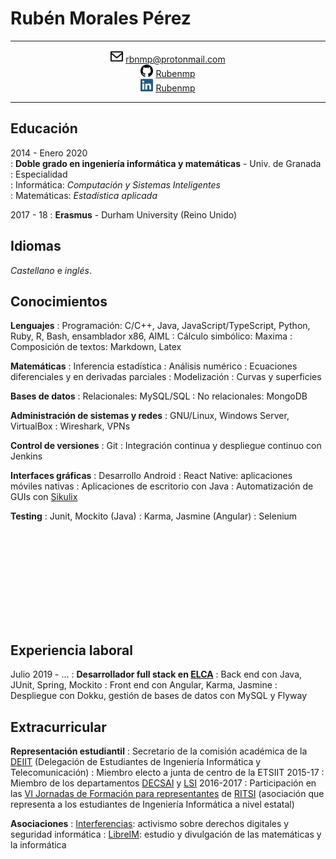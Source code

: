 Rubén Morales Pérez
===================


-----------------

<div style="text-align: center">

<img src="../img/message.png" width="20"/> rbnmp@protonmail.com \
<img src="../img/github.png" width="20"/> [Rubenmp](https://github.com/Rubenmp) \
<img src="../img/linkedin.png" width="20"/> [Rubenmp](https://linkedin.com/in/rubén-morales-pérez)

</div>

-----------------



## Educación

<div>

2014 - Enero 2020\
:   **Doble grado en ingeniería informática y matemáticas** - Univ. de Granada
:   Especialidad\
    :   Informática: *Computación y Sistemas Inteligentes*\
    :   Matemáticas: *Estadística aplicada*

2017 - 18
:   **Erasmus** - Durham University (Reino Unido)

</div>


## Idiomas

<div>

*Castellano* e *inglés*.

</div>


## Conocimientos

<div>

**Lenguajes**
:   Programación: C/C++, Java, JavaScript/TypeScript, Python, Ruby, R, Bash, ensamblador x86, AIML
:   Cálculo simbólico: Maxima
:   Composición de textos: Markdown, Latex

**Matemáticas**
:   Inferencia estadística
:   Análisis numérico
:   Ecuaciones diferenciales y en derivadas parciales
:   Modelización
:   Curvas y superficies

**Bases de datos**
:   Relacionales: MySQL/SQL
:   No relacionales: MongoDB

**Administración de sistemas y redes**
:   GNU/Linux, Windows Server, VirtualBox
:   Wireshark, VPNs

**Control de versiones**
:   Git
:   Integración continua y despliegue continuo con Jenkins

**Interfaces gráficas**
:   Desarrollo Android
:   React Native: aplicaciones móviles nativas
:   Aplicaciones de escritorio con Java
:   Automatización de GUIs con [Sikulix](https://github.com/Rubenmp/Charla-SikuliX)

**Testing**
:   Junit, Mockito (Java)
:   Karma, Jasmine (Angular)
:   Selenium

</div>

<div style="padding-top: 150px">

</div>

 
## Experiencia laboral

<div>

Julio 2019 - ...
:   **Desarrollador full stack en [ELCA](https://www.elca.ch/en)**
:	Back end con Java, JUnit, Spring, Mockito
:	Front end con Angular, Karma, Jasmine
:	Despliegue con Dokku, gestión de bases de datos con MySQL y Flyway

</div>


## Extracurricular

<div>

**Representación estudiantil**
:   Secretario de la comisión académica de la [DEIIT](http://deiit.ugr.es/) (Delegación de Estudiantes de Ingeniería Informática y Telecomunicación)
:   Miembro electo a junta de centro de la ETSIIT 2015-17
:   Miembro de los departamentos [DECSAI](http://decsai.ugr.es/) y [LSI](https://lsi.ugr.es/lsi/) 2016-2017
:   Participación en las [VI Jornadas de Formación para representantes](http://ritsi.org/noticias/vi-jornadas-de-formacion/) de [RITSI](http://ritsi.org/) (asociación que representa a los estudiantes de Ingeniería Informática a nivel estatal)


**Asociaciones**
:   [Interferencias](https://interferencias.tech/): activismo sobre derechos digitales y seguridad informática
:   [LibreIM](https://libreim.github.io/): estudio y divulgación de las matemáticas y la informática

</div>
